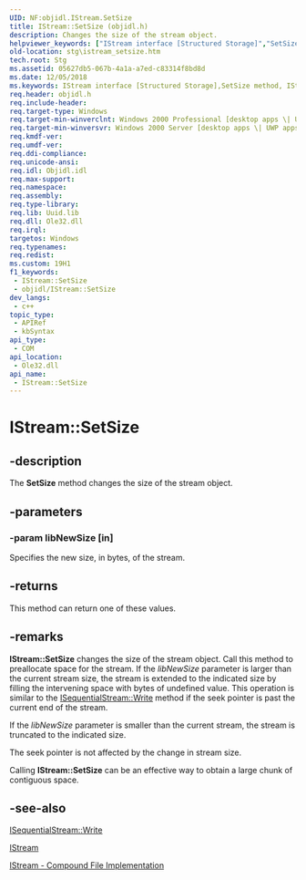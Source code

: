 ```yaml
---
UID: NF:objidl.IStream.SetSize
title: IStream::SetSize (objidl.h)
description: Changes the size of the stream object.
helpviewer_keywords: ["IStream interface [Structured Storage]","SetSize method","IStream.SetSize","IStream::SetSize","SetSize","SetSize method [Structured Storage]","SetSize method [Structured Storage]","IStream interface","_stg_istream_setsize","objidl/IStream::SetSize","stg.istream_setsize"]
old-location: stg\istream_setsize.htm
tech.root: Stg
ms.assetid: 05627db5-067b-4a1a-a7ed-c83314f8bd8d
ms.date: 12/05/2018
ms.keywords: IStream interface [Structured Storage],SetSize method, IStream.SetSize, IStream::SetSize, SetSize, SetSize method [Structured Storage], SetSize method [Structured Storage],IStream interface, _stg_istream_setsize, objidl/IStream::SetSize, stg.istream_setsize
req.header: objidl.h
req.include-header: 
req.target-type: Windows
req.target-min-winverclnt: Windows 2000 Professional [desktop apps \| UWP apps]
req.target-min-winversvr: Windows 2000 Server [desktop apps \| UWP apps]
req.kmdf-ver: 
req.umdf-ver: 
req.ddi-compliance: 
req.unicode-ansi: 
req.idl: Objidl.idl
req.max-support: 
req.namespace: 
req.assembly: 
req.type-library: 
req.lib: Uuid.lib
req.dll: Ole32.dll
req.irql: 
targetos: Windows
req.typenames: 
req.redist: 
ms.custom: 19H1
f1_keywords:
 - IStream::SetSize
 - objidl/IStream::SetSize
dev_langs:
 - c++
topic_type:
 - APIRef
 - kbSyntax
api_type:
 - COM
api_location:
 - Ole32.dll
api_name:
 - IStream::SetSize
---
```


# IStream::SetSize


## -description

The <b>SetSize</b> method changes the size of the stream object.

## -parameters

### -param libNewSize [in]

Specifies the new size, in bytes, of the stream.

## -returns

This method can return one of these values.

## -remarks

<b>IStream::SetSize</b> changes the size of the stream object. Call this method to preallocate space for the stream. If the <i>libNewSize</i> parameter is larger than the current stream size, the stream is extended to the indicated size by filling the intervening space with bytes of undefined value. This operation is similar to the 
<a href="/windows/desktop/api/objidl/nf-objidl-isequentialstream-write">ISequentialStream::Write</a> method if the seek pointer is past the current end of the stream.

If the <i>libNewSize</i> parameter is smaller than the current stream, the stream is truncated to the indicated size.

The seek pointer is not affected by the change in stream size.

Calling <b>IStream::SetSize</b> can be an effective way to obtain a large chunk of contiguous space.

## -see-also

<a href="/windows/desktop/api/objidl/nf-objidl-isequentialstream-write">ISequentialStream::Write</a>



<a href="/windows/desktop/api/objidl/nn-objidl-istream">IStream</a>



<a href="/windows/desktop/Stg/istream-compound-file-implementation">IStream - Compound File Implementation</a>

